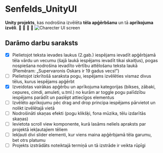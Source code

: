 # Senfelds_UnityUI
**Unity projekts**, kas nodrošina izvēlēta **tēla apģērbšanu** un tā **aprīkojuma izvēli**. :tophat: :shirt: :jeans: :shoe:
![Charecter UI screen](https://i.imgur.com/xeBM2nO.png)

## Darāmo darbu saraksts
- [x] Pielietojot teksta ievades laukus (2.gab.) iespējams ievadīt apģērbjamā tēla vārdu un vecumu
      (šajā laukā iespējams ievadīt tikai skaitļus), pogas nospiešana nodrošina ievadīto vērtību
      attēlošanu teksta laukā (Piemēram: „Supervaronis Oskars ir 19 gadus vecs!”)
- [ ] Pielietojot izkrītošā saraksta pogu, iespējams izvēlēties vismaz divus tēlus, kurus iespējams
      apģērbt
- [x] Izveidotas vairākas apģērbu un aprīkojuma kategorijas (bikses, zābaki, cepures, cimdi, amuleti,
      u.tml.) no kurām ar toggle pogu palīdzību iespējams parādīt un paslēpt attiecīgos elementus
- [ ] Izvēlēto aprīkojumu pēc drag and drop principa iespējams pārvietot un nolikt izvēlētajā vietā
- [ ] Nodrošināti skaņas efekti (pogu klikšķi, fona mūzika, tēlu izdarītās skaņas)
- [ ] Ievietota scroll view komponente, kurā lasāms neliels apraksts par projektā iekļautajiem tēliem
- [ ] Iekļauti divi slider elementi, kur viens maina apģērbjamā tēla garumu, bet otrs platumu
- [ ] Projekts izstrādāts noteiktajā termiņā un tā izstrāde ir veikta rūpīgi
